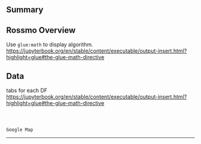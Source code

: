 
## Summary

## Rossmo Overview

Use `glue:math` to display algorithm. 
https://jupyterbook.org/en/stable/content/executable/output-insert.html?highlight=glue#the-glue-math-directive



## Data

tabs for each DF
https://jupyterbook.org/en/stable/content/executable/output-insert.html?highlight=glue#the-glue-math-directive

```{glue:} df_body_locations_final
```

```{glue:} df_disappearances_final
```

```{glue:} df_ridgway_final
```

`Google Map` 

---



